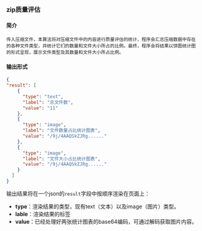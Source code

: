 ### zip质量评估

#### **简介**

	传入压缩文件，本算法将对压缩文件中的内容进行质量评估的统计，程序会汇总压缩数据中存在的各种文件类型，并统计它们的数量和文件大小所占的比例。最终，程序会将结果以饼图统计图的形式呈现，展示文件类型及其数量和文件大小所占比例。 


#### 输出形式

```json
{
"result": [
    {
      "type": "text",
      "label": "总文件数",
      "value": "11"
    },
    {
      "type": "image",
      "label": "文件数量占比统计图表",
      "value": "/9j/4AAQSkZJRg......"
    },
    {
      "type": "image",
      "label": "文件大小占比统计图表",
      "value": "/9j/4AAQSkZJRg......"
    }
  ]
}
```

输出结果将在一个json的`result`字段中按顺序渲染在页面上：


- **type**：渲染结果的类型，现有text（文本）以及image（图片）类型。
- **lable**：渲染结果的标签
- **value**：已经处理好两张统计图表的base64编码，可通过解码获取图片内容。
